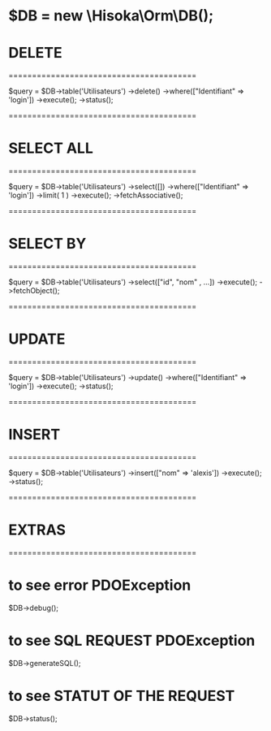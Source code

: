 <!-- INIT DB -->
$DB =  new \Hisoka\Orm\DB();
========================================
# DELETE
========================================

 $query = $DB->table('Utilisateurs')
 ->delete()
 ->where(["Identifiant" =>  'login']) 
 ->execute();
 ->status();
 
========================================
# SELECT ALL
========================================
  
 $query = $DB->table('Utilisateurs')
 ->select([]) 
 ->where(["Identifiant" =>  'login']) 
 ->limit( 1 )
 ->execute();
 ->fetchAssociative();
 
========================================
# SELECT BY
========================================
  
 $query = $DB->table('Utilisateurs')
  ->select(["id", "nom" , ...]) 
  ->execute();
  ->fetchObject();
  
========================================
# UPDATE
========================================

 $query = $DB->table('Utilisateurs')
 ->update()
 ->where(["Identifiant" =>  'login']) 
 ->execute();
 ->status();
 
 
========================================
# INSERT
========================================

 $query = $DB->table('Utilisateurs')
 ->insert(["nom" =>  'alexis'])
 ->execute();
 ->status(); 
 
 
 
========================================
# EXTRAS
========================================

# to see error PDOException

$DB->debug();

# to see SQL REQUEST PDOException

$DB->generateSQL();

# to see STATUT OF THE REQUEST

$DB->status();











 
 
